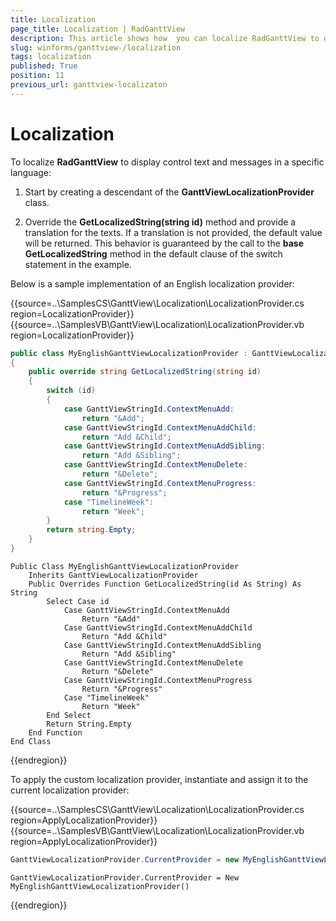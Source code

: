 ```yaml
---
title: Localization
page_title: Localization | RadGanttView
description: This article shows how  you can localize RadGanttView to display control text and messages in a specific language.
slug: winforms/ganttview-/localization
tags: localization
published: True
position: 11
previous_url: ganttview-localizaton
---
```


# Localization

To localize __RadGanttView__ to display control text and messages in a specific language:

1. Start by creating a descendant of the __GanttViewLocalizationProvider__ class.

1. Override the __GetLocalizedString(string id)__ method and provide a translation for the texts. If a translation is not provided, the default value will be returned. This behavior is guaranteed by the call to the __base GetLocalizedString__ method in the default clause of the switch statement in the example.
            
Below is a sample implementation of an English localization provider:

{{source=..\SamplesCS\GanttView\Localization\LocalizationProvider.cs region=LocalizationProvider}} 
{{source=..\SamplesVB\GanttView\Localization\LocalizationProvider.vb region=LocalizationProvider}} 

````C#
public class MyEnglishGanttViewLocalizationProvider : GanttViewLocalizationProvider
{
    public override string GetLocalizedString(string id)
    {
        switch (id)
        {
            case GanttViewStringId.ContextMenuAdd:
                return "&Add";
            case GanttViewStringId.ContextMenuAddChild:
                return "Add &Child";
            case GanttViewStringId.ContextMenuAddSibling:
                return "Add &Sibling";
            case GanttViewStringId.ContextMenuDelete:
                return "&Delete";
            case GanttViewStringId.ContextMenuProgress:
                return "&Progress";
            case "TimelineWeek":
                return "Week";
        }
        return string.Empty;
    }
}

````
````VB.NET
Public Class MyEnglishGanttViewLocalizationProvider
    Inherits GanttViewLocalizationProvider
    Public Overrides Function GetLocalizedString(id As String) As String
        Select Case id
            Case GanttViewStringId.ContextMenuAdd
                Return "&Add"
            Case GanttViewStringId.ContextMenuAddChild
                Return "Add &Child"
            Case GanttViewStringId.ContextMenuAddSibling
                Return "Add &Sibling"
            Case GanttViewStringId.ContextMenuDelete
                Return "&Delete"
            Case GanttViewStringId.ContextMenuProgress
                Return "&Progress"
            Case "TimelineWeek"
                Return "Week"
        End Select
        Return String.Empty
    End Function
End Class

````

{{endregion}} 

To apply the custom localization provider, instantiate and assign it to the current localization provider: 

{{source=..\SamplesCS\GanttView\Localization\LocalizationProvider.cs region=ApplyLocalizationProvider}} 
{{source=..\SamplesVB\GanttView\Localization\LocalizationProvider.vb region=ApplyLocalizationProvider}} 

````C#
GanttViewLocalizationProvider.CurrentProvider = new MyEnglishGanttViewLocalizationProvider();

````
````VB.NET
GanttViewLocalizationProvider.CurrentProvider = New MyEnglishGanttViewLocalizationProvider()

````

{{endregion}} 



